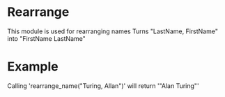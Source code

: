 Rearrange
=========

This module is used for rearranging names
Turns "LastName, FirstName" into "FirstName LastName"

# Example

Calling 'rearrange_name("Turing, Allan")' will return '"Alan Turing"'
